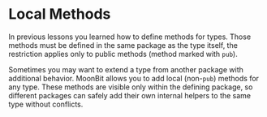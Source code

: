 # Local Methods

In previous lessons you learned how to define methods for types. Those methods 
must be defined in the same package as the type itself, the restriction applies 
only to public methods (method marked with `pub`).

Sometimes you may want to extend a type from another package with additional behavior. 
MoonBit allows you to add local (non-`pub`) methods for any type. These methods 
are visible only within the defining package, so different packages can safely 
add their own internal helpers to the same type without conflicts.

